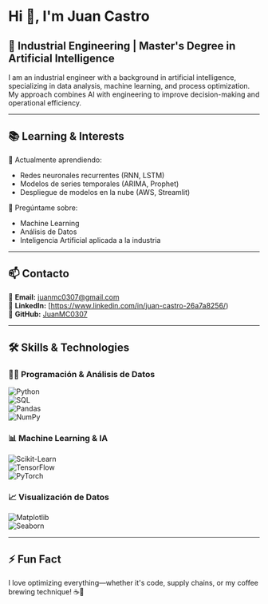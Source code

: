 # Hi 👋, I'm Juan Castro

## 🚀  Industrial Engineering | Master's Degree in Artificial Intelligence

I am an industrial engineer with a background in artificial intelligence, specializing in data analysis, machine learning, and process optimization. My approach combines AI with engineering to improve decision-making and operational efficiency.

---

## 📚 Learning & Interests  
🌱 Actualmente aprendiendo:  
- Redes neuronales recurrentes (RNN, LSTM)  
- Modelos de series temporales (ARIMA, Prophet)  
- Despliegue de modelos en la nube (AWS, Streamlit)  

💬 Pregúntame sobre:  
- Machine Learning  
- Análisis de Datos  
- Inteligencia Artificial aplicada a la industria  

---

## 📫 Contacto  
📩 **Email:** juanmc0307@gmail.com  
🔗 **LinkedIn:** [https://www.linkedin.com/in/juan-castro-26a7a8256/)  
🔗 **GitHub:** [JuanMC0307](https://github.com/JuanMC0307)  

---

## 🛠 Skills & Technologies  
### 🧑‍💻 Programación & Análisis de Datos  
![Python](https://img.shields.io/badge/Python-3776AB?style=for-the-badge&logo=python&logoColor=white)  
![SQL](https://img.shields.io/badge/SQL-4479A1?style=for-the-badge&logo=postgresql&logoColor=white)  
![Pandas](https://img.shields.io/badge/Pandas-150458?style=for-the-badge&logo=pandas&logoColor=white)  
![NumPy](https://img.shields.io/badge/NumPy-013243?style=for-the-badge&logo=numpy&logoColor=white)  

### 📊 Machine Learning & IA  
![Scikit-Learn](https://img.shields.io/badge/Scikit--Learn-F7931E?style=for-the-badge&logo=scikit-learn&logoColor=white)  
![TensorFlow](https://img.shields.io/badge/TensorFlow-FF6F00?style=for-the-badge&logo=tensorflow&logoColor=white)  
![PyTorch](https://img.shields.io/badge/PyTorch-EE4C2C?style=for-the-badge&logo=pytorch&logoColor=white)  

### 📈 Visualización de Datos  
![Matplotlib](https://img.shields.io/badge/Matplotlib-11557C?style=for-the-badge&logo=python&logoColor=white)  
![Seaborn](https://img.shields.io/badge/Seaborn-1F77B4?style=for-the-badge&logo=python&logoColor=white)  


---

## ⚡ Fun Fact  
I love optimizing everything—whether it's code, supply chains, or my coffee brewing technique! ☕🚀  
